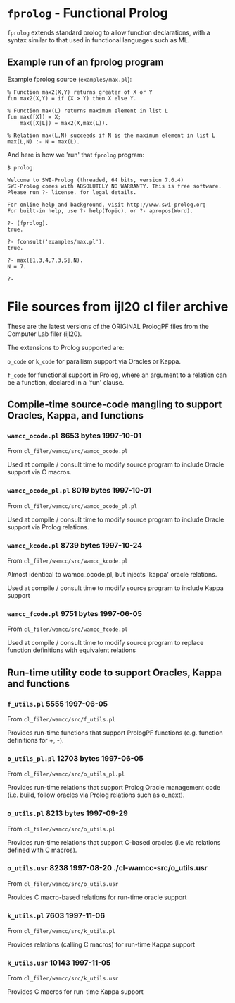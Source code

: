 # `fprolog` - Functional Prolog

`fprolog` extends standard prolog to allow function declarations, with a syntax similar to that used in
functional languages such as ML.

## Example run of an fprolog program

Example fprolog source (`examples/max.pl`):
```
% Function max2(X,Y) returns greater of X or Y
fun max2(X,Y) = if (X > Y) then X else Y.

% Function max(L) returns maximum element in list L
fun max([X]) = X;
    max([X|L]) = max2(X,max(L)).

% Relation max(L,N) succeeds if N is the maximum element in list L
max(L,N) :- N = max(L).
```

And here is how we 'run' that `fprolog` program:

```
$ prolog

Welcome to SWI-Prolog (threaded, 64 bits, version 7.6.4)
SWI-Prolog comes with ABSOLUTELY NO WARRANTY. This is free software.
Please run ?- license. for legal details.

For online help and background, visit http://www.swi-prolog.org
For built-in help, use ?- help(Topic). or ?- apropos(Word).

?- [fprolog].
true.

?- fconsult('examples/max.pl').
true.

?- max([1,3,4,7,3,5],N).
N = 7.

?- 
```

# File sources from ijl20 cl filer archive

These are the latest versions of the ORIGINAL PrologPF files from the Computer Lab filer (ijl20).

The extensions to Prolog supported are:

```o_code``` or ```k_code``` for parallism support via Oracles or Kappa.

```f_code``` for functional support in Prolog, where an argument to a relation can be a 
function, declared in a 'fun' clause.

## Compile-time source-code mangling to support Oracles, Kappa, and functions

### ```wamcc_ocode.pl``` 8653 bytes 1997-10-01

From ```cl_filer/wamcc/src/wamcc_ocode.pl```

Used at compile / consult time to modify source program to include Oracle support via C macros.

### ```wamcc_ocode_pl.pl``` 8019 bytes 1997-10-01

From ```cl_filer/wamcc/src/wamcc_ocode_pl.pl```

Used at compile / consult time to modify source program to include Oracle support via Prolog relations.

### ```wamcc_kcode.pl``` 8739 bytes 1997-10-24

From ```cl_filer/wamcc/src/wamcc_kcode.pl```

Almost identical to wamcc_ocode.pl, but injects 'kappa' oracle relations.

Used at compile / consult time to modify source program to include Kappa support

### ```wamcc_fcode.pl``` 9751 bytes 1997-06-05

From ```cl_filer/wamcc/src/wamcc_fcode.pl```

Used at compile / consult time to modify source program to replace function
definitions with equivalent relations

## Run-time utility code to support Oracles, Kappa and functions

### ```f_utils.pl``` 5555 1997-06-05

From ```cl_filer/wamcc/src/f_utils.pl```

Provides run-time functions that support PrologPF functions (e.g. function
definitions for +, -).

### ```o_utils_pl.pl``` 12703 bytes 1997-06-05

From ```cl_filer/wamcc/src/o_utils_pl.pl```

Provides run-time relations that support Prolog Oracle management code (i.e. build, follow
oracles via Prolog relations such as o_next).

### ```o_utils.pl``` 8213 bytes 1997-09-29 

From ```cl_filer/wamcc/src/o_utils.pl```

Provides run-time relations that support C-based oracles (i.e via relations defined with
C macros).

### ```o_utils.usr``` 8238 1997-08-20  ./cl-wamcc-src/o_utils.usr 

From ```cl_filer/wamcc/src/o_utils.usr```

Provides C macro-based relations for run-time oracle support

### ```k_utils.pl``` 7603 1997-11-06

From ```cl_filer/wamcc/src/k_utils.pl```

Provides relations (calling C macros) for run-time Kappa support

### ```k_utils.usr``` 10143 1997-11-05

From ```cl_filer/wamcc/src/k_utils.usr```

Provides C macros for run-time Kappa support


